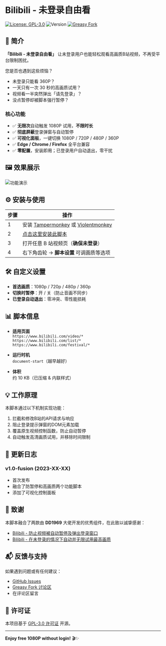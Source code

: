 # Bilibili - 未登录自由看

[![License: GPL-3.0](https://img.shields.io/badge/License-GPL%203.0-blue.svg)](https://www.gnu.org/licenses/gpl-3.0)
![Version](https://img.shields.io/badge/version-1.0--fusion-green)
[![Greasy Fork](https://img.shields.io/badge/Greasy%20Fork-安装脚本-orange)](https://greasyfork.org/zh-CN/scripts/542804-bilibili-未登录自由看)

## 📌 简介

**「Bilibili - 未登录自由看」** 让未登录用户也能轻松观看高画质B站视频，不再受平台限制困扰。

您是否也遇到这些烦恼？
- 未登录只能看 360P？
- 一天只有一次 30 秒的高画质试用？
- 视频看一半突然弹出「请先登录」？
- 没点暂停却被脚本强行暂停？

### 核心功能

- ✅ **无限次**自动触发 1080P 试用，**不限时长**
- ✅ **彻底屏蔽**登录弹窗与自动暂停
- ✅ **可视化面板**，一键切换 1080P / 720P / 480P / 360P
- ✅ **Edge / Chrome / Firefox** 全平台兼容
- ✅ **零配置**，安装即用；已登录用户自动退出，零干扰

## 🖼️ 效果展示

![功能演示](https://via.placeholder.com/800x450.png?text=Bilibili-Free-Quality+功能演示)

## ⚙️ 安装与使用

| 步骤 | 操作 |
|---|---|
| 1 | 安装 [Tampermonkey](https://www.tampermonkey.net/) 或 [Violentmonkey](https://violentmonkey.github.io/) |
| 2 | [点击这里安装此脚本](https://greasyfork.org/zh-CN/scripts/YOUR-SCRIPT-ID) |
| 3 | 打开任意 B 站视频页（**确保未登录**） |
| 4 | 右下角齿轮 → **脚本设置** 可调画质等选项 |

## 🛠️ 自定义设置

- **首选画质**：1080p / 720p / 480p / 360p
- **切换时暂停**：开 / 关（防止音画不同步）
- **已登录自动退出**：零冲突、零性能损耗

## 📊 脚本信息

- **适用页面**  
  `https://www.bilibili.com/video/*`  
  `https://www.bilibili.com/list/*`  
  `https://www.bilibili.com/festival/*`

- **运行时机**  
  `document-start`（越早越好）

- **体积**  
  约 10 KB（已压缩 & 内联样式）

## 💡 工作原理

本脚本通过以下机制实现功能：

1. 拦截和修改B站的API请求与响应
2. 阻止登录提示弹窗的DOM元素加载
3. 覆盖原生视频控制函数，防止自动暂停
4. 自动触发高清画质试用，并移除时间限制

## 🔄 更新日志

### v1.0-fusion (2023-XX-XX)
- 首次发布
- 融合了防暂停和高画质两个功能脚本
- 添加了可视化控制面板

## 🙏 致谢

本脚本融合了两款由 **DD1969** 大佬开发的优秀组件，在此致以诚挚感谢：

- [Bilibili - 防止视频被自动暂停及弹出登录窗口](https://greasyfork.org/zh-CN/scripts/467474)
- [Bilibili - 在未登录的情况下自动并无限试用最高画质](https://greasyfork.org/zh-CN/scripts/467511)

## 📬 反馈与支持

如果遇到问题或有任何建议：

- [GitHub Issues](https://github.com/zhikanyeye/Bilibili-Free-Quality/issues)
- [Greasy Fork 讨论区](https://greasyfork.org/zh-CN/scripts/YOUR-SCRIPT-ID/feedback)
- 在评论区留言

## 📜 许可证

本项目基于 [GPL-3.0 许可证](https://www.gnu.org/licenses/gpl-3.0.html) 开源。

---

**Enjoy free 1080P without login!** 🎬✨
